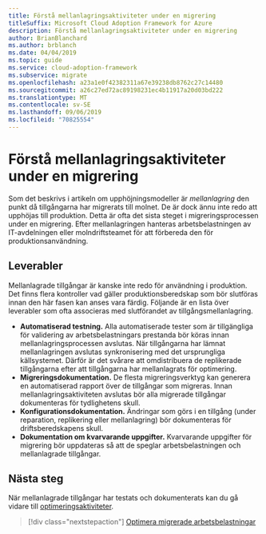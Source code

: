 ```yaml
---
title: Förstå mellanlagringsaktiviteter under en migrering
titleSuffix: Microsoft Cloud Adoption Framework for Azure
description: Förstå mellanlagringsaktiviteter under en migrering
author: BrianBlanchard
ms.author: brblanch
ms.date: 04/04/2019
ms.topic: guide
ms.service: cloud-adoption-framework
ms.subservice: migrate
ms.openlocfilehash: a23a1e0f42382311a67e39238db8762c27c14480
ms.sourcegitcommit: a26c27ed72ac89198231ec4b11917a20d03bd222
ms.translationtype: MT
ms.contentlocale: sv-SE
ms.lasthandoff: 09/06/2019
ms.locfileid: "70825554"
---
```

# <a name="understand-staging-activities-during-a-migration"></a>Förstå mellanlagringsaktiviteter under en migrering

Som det beskrivs i artikeln om upphöjningsmodeller är *mellanlagring* den punkt då tillgångarna har migrerats till molnet. De är dock ännu inte redo att upphöjas till produktion. Detta är ofta det sista steget i migreringsprocessen under en migrering. Efter mellanlagringen hanteras arbetsbelastningen av IT-avdelningen eller molndriftsteamet för att förbereda den för produktionsanvändning.

## <a name="deliverables"></a>Leverabler

Mellanlagrade tillgångar är kanske inte redo för användning i produktion. Det finns flera kontroller vad gäller produktionsberedskap som bör slutföras innan den här fasen kan anses vara färdig. Följande är en lista över leverabler som ofta associeras med slutförandet av tillgångsmellanlagring.

- **Automatiserad testning.** Alla automatiserade tester som är tillgängliga för validering av arbetsbelastningars prestanda bör köras innan mellanlagringsprocessen avslutas. När tillgångarna har lämnat mellanlagringen avslutas synkronisering med det ursprungliga källsystemet. Därför är det svårare att omdistribuera de replikerade tillgångarna efter att tillgångarna har mellanlagrats för optimering.
- **Migreringsdokumentation.** De flesta migreringsverktyg kan generera en automatiserad rapport över de tillgångar som migreras. Innan mellanlagringsaktiviteten avslutas bör alla migrerade tillgångar dokumenteras för tydlighetens skull.
- **Konfigurationsdokumentation.** Ändringar som görs i en tillgång (under reparation, replikering eller mellanlagring) bör dokumenteras för driftsberedskapens skull.
- **Dokumentation om kvarvarande uppgifter.** Kvarvarande uppgifter för migrering bör uppdateras så att de speglar arbetsbelastningen och mellanlagrade tillgångar.

## <a name="next-steps"></a>Nästa steg

När mellanlagrade tillgångar har testats och dokumenterats kan du gå vidare till [optimeringsaktiviteter](../optimize/index.md).

> [!div class="nextstepaction"]
> [Optimera migrerade arbetsbelastningar](../optimize/index.md)
